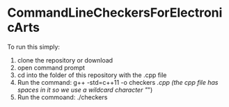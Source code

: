 # CommandLineCheckersForElectronicArts
To run this simply:
1. clone the repository or download
2. open command prompt 
3. cd into the folder of this repository with the .cpp file 
4. Run the command: g++ -std=c++11 -o checkers *.cpp (the cpp file has spaces in it so we use a wildcard character "*")
5. Run the commoand: ./checkers
